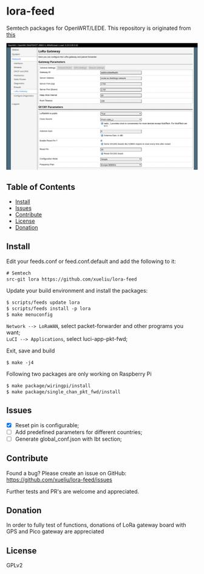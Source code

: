 # lora-feed
Semtech packages for OpenWRT/LEDE.
This repository is originated from [this](https://github.com/JiapengLi/OpenWrt-lora)

![luci](luci-lora-gateway.png)

## Table of Contents

- [Install](#install)
- [Issues](#issues)
- [Contribute](#contribute)
- [License](#license)
- [Donation](#donation)

## Install

Edit your feeds.conf or feed.conf.default and add the following to it:

    # Semtech
    src-git lora https://github.com/xueliu/lora-feed

Update your build environment and install the packages:

    $ scripts/feeds update lora
    $ scripts/feeds install -p lora
    $ make menuconfig

`Network --> LoRaWAN`, select packet-forwarder and other programs you want;  
`LuCI --> Applications`, select luci-app-pkt-fwd;  

Exit, save and build

    $ make -j4

Following two packages are only working on Raspberry Pi
 
    $ make package/wiringpi/install
    $ make package/single_chan_pkt_fwd/install

## Issues
- [x] Reset pin is configurable;
- [ ] Add predefined parameters for different countries;
- [ ] Generate global_conf.json with lbt section;

## Contribute

Found a bug? Please create an issue on GitHub:
    https://github.com/xueliu/lora-feed/issues

Further tests and PR's are welcome and appreciated.

## Donation

In order to fully test of functions, donations of LoRa gateway board with GPS and Pico gateway are appreciated

## License

GPLv2
